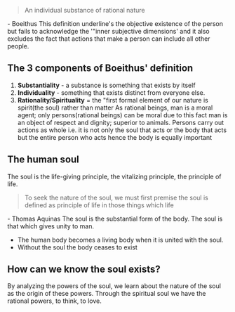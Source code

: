 > An individual substance of rational nature

\- Boeithus
This definition underline's the objective existence of the person but fails to acknowledge the '"inner subjective dimensions' and it also excludes the fact that actions that make a person can include all other people.

## The 3 components of Boeithus' definition
1. __Substantiality__ - a substance is something that exists by itself
2. __Individuality__  - something that exists distinct from everyone else.
3. __Rationality/Spirituality__ = the "first formal element of our nature is spirit(the soul) rather than matter
As rational beings, man is a moral agent; only persons(rational beings) can be moral due to this fact man is an object of respect and dignity; superior to animals.
Persons carry out actions as whole i.e. it is not only the soul that acts or the body that acts but the entire person who acts hence the body is equally important 
## The human soul
The soul is the life-giving principle, the vitalizing principle, the principle of life.
> To seek the nature of the soul, we must first premise the soul is defined as principle of life in those things which life

\- Thomas Aquinas
The soul is the substantial form of the body.
The soul is that which gives unity to man. 
- The human body becomes a living body when it is united with the soul.
- Without the soul the body ceases to exist
## How can we know the soul exists?
By analyzing the powers of the soul, we learn about the nature of the soul as the origin of these powers.
Through the spiritual soul we have the rational powers, to think, to love. 